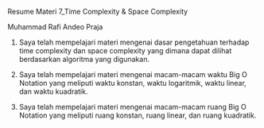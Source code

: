 Resume Materi 7_Time Complexity & Space Complexity

Muhammad Rafi Andeo Praja

1. Saya telah mempelajari materi mengenai dasar pengetahuan terhadap time complexity dan space complexity yang dimana dapat dilihat berdasarkan algoritma yang digunakan.

2. Saya telah mempelajari materi mengenai macam-macam waktu Big O Notation yang meliputi waktu konstan, waktu logaritmik, waktu linear, dan waktu kuadratik.

3. Saya telah mempelajari materi mengenai macam-macam ruang Big O Notation yang meliputi ruang konstan, ruang linear, dan ruang kuadratik.

